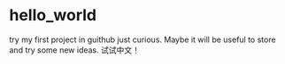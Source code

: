 # hello_world
try my first project in guithub
just curious.
Maybe it will be useful to store and try some new ideas.
试试中文！
